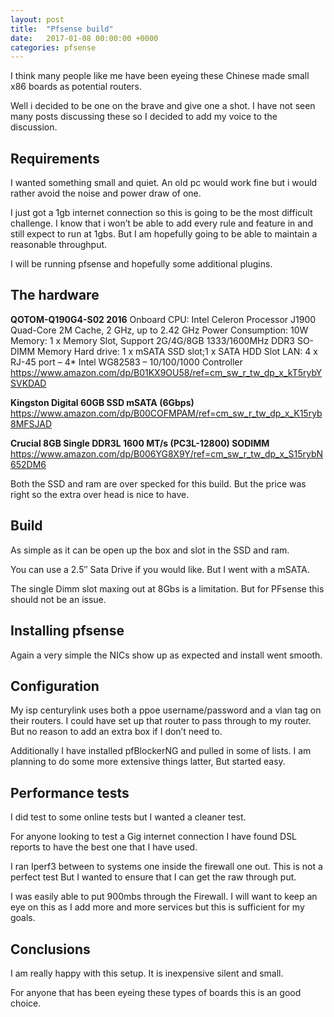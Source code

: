 ```yaml
---
layout: post
title:  "Pfsense build"
date:   2017-01-08 00:00:00 +0000
categories: pfsense
---
```

I think many people like me have been eyeing these Chinese made small x86 boards as potential routers.

Well i decided to be one on the brave and give one a shot. I have not seen many posts discussing these so I decided to add my voice to the discussion.

## Requirements
I wanted something small and quiet. An old pc would work fine but i would rather avoid the noise and power draw of one.

I just got a 1gb internet connection so this is going to be the most difficult challenge. I know that i won’t be able to add every rule and feature in and still expect to run at 1gbs. But I am hopefully going to be able to maintain a reasonable throughput.

I will be running pfsense and hopefully some additional plugins.

## The hardware
**QOTOM-Q190G4-S02 2016**
Onboard CPU: Intel Celeron Processor J1900 Quad-Core 2M Cache, 2 GHz, up to 2.42 GHz
Power Consumption: 10W
Memory: 1 x Memory Slot, Support 2G/4G/8GB 1333/1600MHz DDR3 SO-DIMM Memory
Hard drive: 1 x mSATA SSD slot;1 x SATA HDD Slot
LAN: 4 x RJ-45 port – 4* Intel WG82583 – 10/100/1000 Controller
https://www.amazon.com/dp/B01KX9OU58/ref=cm_sw_r_tw_dp_x_kT5rybYSVKDAD

**Kingston Digital 60GB SSD mSATA (6Gbps)** https://www.amazon.com/dp/B00COFMPAM/ref=cm_sw_r_tw_dp_x_K15ryb8MFSJAD

**Crucial 8GB Single DDR3L 1600 MT/s (PC3L-12800) SODIMM** https://www.amazon.com/dp/B006YG8X9Y/ref=cm_sw_r_tw_dp_x_S15rybN652DM6

Both the SSD and ram are over specked for this build. But the price was right so the extra over head is nice to have.


## Build

As simple as it can be open up the box and slot in the SSD and ram.

You can use a 2.5″ Sata Drive if you would like. But I went with a mSATA.

The single Dimm slot maxing out at 8Gbs is a limitation. But for PFsense this should not be an issue.

## Installing pfsense
Again a very simple the NICs show up as expected and install went smooth.

## Configuration
My isp centurylink uses both a ppoe username/password and a vlan tag on their routers. I could have set up that router to pass through to my router. But no reason to add an extra box if I don’t need to.

Additionally I have installed pfBlockerNG and pulled in some of lists. I am planning to do some more extensive things latter, But started easy.

## Performance tests
I did test to some online tests but I wanted a cleaner test.

For anyone looking to test a Gig internet connection I have found DSL reports to have the best one that I have used.

I ran Iperf3 between to systems one inside the firewall one out.  This is not a perfect test But I wanted to ensure that I can get the raw through put.

I was easily able to put 900mbs through the Firewall. I will want to keep an eye on this as I add more and more services but this is sufficient for my goals.

## Conclusions
I am really happy with this setup. It is inexpensive silent and small.

For anyone that has been eyeing these types of boards this is an good choice.
